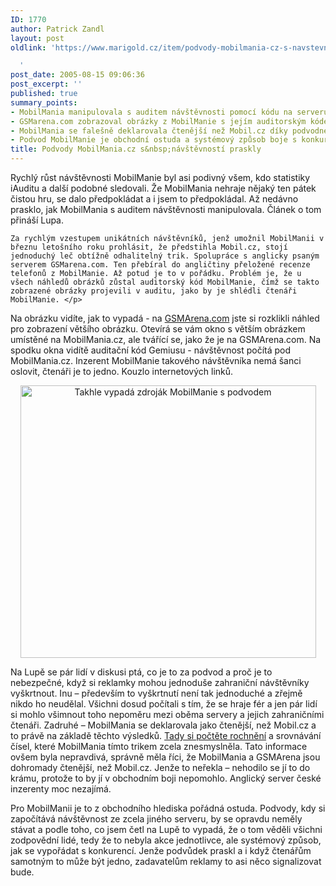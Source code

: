 ```yaml
---
ID: 1770
author: Patrick Zandl
layout: post
oldlink: 'https://www.marigold.cz/item/podvody-mobilmania-cz-s-navstevnosti-praskly

  '
post_date: 2005-08-15 09:06:36
post_excerpt: ''
published: true
summary_points:
- MobilMania manipulovala s auditem návštěvnosti pomocí kódu na serveru GSMarena.com.
- GSMarena.com zobrazoval obrázky z MobilManie s jejím auditorským kódem.
- MobilMania se falešně deklarovala čtenější než Mobil.cz díky podvodné návštěvnosti.
- Podvod MobilManie je obchodní ostuda a systémový způsob boje s konkurencí.
title: Podvody MobilMania.cz s&nbsp;návštěvností praskly
---
```


<p>Rychlý růst návštěvnosti MobilManie byl asi podivný všem, kdo statistiky iAuditu a další podobné sledovali. Že MobilMania nehraje nějaký ten pátek čistou hru, se dalo předpokládat a i jsem to předpokládal. Až nedávno prasklo, jak MobilMania s auditem návštěvnosti manipulovala. Článek o tom přináší Lupa.</p>

	Za rychlým vzestupem unikátních návštěvníků, jenž umožnil MobilManii v březnu letošního roku prohlásit, že předstihla Mobil.cz, stojí jednoduchý leč obtížně odhalitelný trik. Spolupráce s anglicky psaným serverem GSMarena.com. Ten přebíral do angličtiny přeložené recenze telefonů z MobilManie. Až potud je to v pořádku. Problém je, že u všech náhledů obrázků zůstal auditorský kód MobilManie, čímž se takto zobrazené obrázky projevili v auditu, jako by je shlédli čtenáři MobilManie. </p>

<p>Na obrázku vidíte, jak to vypadá - na <a href="http://www.GSMArena.com">GSMArena.com</a> jste si rozklikli náhled pro zobrazení většího obrázku. Otevírá se vám okno s větším obrázkem umístěné na MobilMania.cz, ale tvářící se, jako že je na GSMArena.com. Na spodku okna vidítě auditační kód Gemiusu - návštěvnost počítá pod MobilMania.cz. Inzerent MobilManie takového návštěvníka nemá šanci oslovit, čtenáři je to jedno. Kouzlo internetových linků.</p>

<p><center>
<img src="/wp-content/uploads/20050815-mobilmaniapodvod.gif" alt="Takhle vypadá zdroják MobilManie s podvodem" width="473" height="436" />
</center></p>

<p>Na Lupě se pár lidí v diskusi ptá, co je to za podvod a proč je to nebezpečné, když si reklamky mohou jednoduše zahraniční návštěvníky vyškrtnout. Inu – především to vyškrtnutí není tak jednoduché a zřejmě nikdo ho neudělal. Všichni dosud počítali s tím, že se hraje fér a jen pár lidí si mohlo všimnout toho nepoměru mezi oběma servery a jejich zahraničními čtenáři. Zadruhé – MobilMania se deklarovala jako čtenější, než Mobil.cz a to právě na základě těchto výsledků. <a href="http://www.mobilmania.cz/Bleskovky/AR.asp?ARI=109666&amp;CAI=2097">Tady si počtěte rochnění</a> a srovnávání čísel, které MobilMania tímto trikem zcela znesmyslněla. Tato informace ovšem byla nepravdivá, správně měla říci, že MobilMania a GSMArena jsou dohromady čtenější, než Mobil.cz. Jenže to neřekla – nehodilo se jí to do krámu, protože to by jí v obchodním boji nepomohlo. Anglický server české inzerenty moc nezajímá. </p>

<p>Pro MobilManii je to z obchodního hlediska pořádná ostuda. Podvody, kdy si započítává návštěvnost ze zcela jiného serveru, by se opravdu neměly stávat a podle toho, co jsem četl na Lupě to vypadá, že o tom věděli všichni zodpovědní lidé, tedy že to nebyla akce jednotlivce, ale systémový způsob, jak se vypořádat s konkurencí. Jenže podvůdek praskl a i když čtenářům samotným to může být jedno, zadavatelům reklamy to asi něco signalizovat bude.
</p>